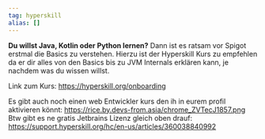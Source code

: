 ```yaml
---
tag: hyperskill
alias: []
---
```


**Du willst Java, Kotlin oder Python lernen?**
Dann ist es ratsam vor Spigot erstmal die Basics zu verstehen. Hierzu ist der Hyperskill Kurs zu empfehlen da er dir alles von den Basics bis zu JVM Internals erklären kann, je nachdem was du wissen willst.

Link zum Kurs: https://hyperskill.org/onboarding

Es gibt auch noch einen web Entwickler kurs den ih in eurem profil aktivieren könnt: https://rice.by.devs-from.asia/chrome_ZVTecJ1857.png
Btw gibt es ne gratis Jetbrains Lizenz gleich oben drauf:
 <https://support.hyperskill.org/hc/en-us/articles/360038840992>
